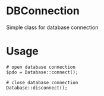 # DBConnection
Simple class for database connection

# Usage
```
# open database connection 
$pdo = Database::connect();
```
```
# close database connection
Database::disconnect();
```

